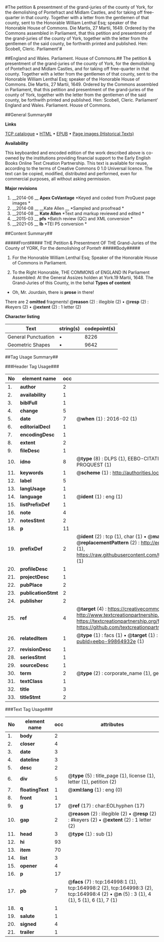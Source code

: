 #The petition & presentment of the grand-juries of the county of York, for the demolishing of Pontefract and Midlam Castles, and for taking off free-quarter in that county. Together with a letter from the gentlemen of that county, sent to the Honorable William Lenthal Esq; speaker of the Honorable House of Commons. Die Martis, 27 Martii, 1649. Ordered by the Commons assembled in Parliament, that this petition and presentment of the grand-juries of the county of York, together with the letter from the gentlemen of the said county, be forthwith printed and published. Hen: Scobell, Cleric. Parliament'#

##England and Wales. Parliament. House of Commons.##
The petition & presentment of the grand-juries of the county of York, for the demolishing of Pontefract and Midlam Castles, and for taking off free-quarter in that county. Together with a letter from the gentlemen of that county, sent to the Honorable William Lenthal Esq; speaker of the Honorable House of Commons. Die Martis, 27 Martii, 1649. Ordered by the Commons assembled in Parliament, that this petition and presentment of the grand-juries of the county of York, together with the letter from the gentlemen of the said county, be forthwith printed and published. Hen: Scobell, Cleric. Parliament'
England and Wales. Parliament. House of Commons.

##General Summary##

**Links**

[TCP catalogue](http://www.ota.ox.ac.uk/tcp/)  • 
[HTML](http://tei.it.ox.ac.uk/tcp/Texts-HTML/free/A90/A90555.html)  • 
[EPUB](http://tei.it.ox.ac.uk/tcp/Texts-EPUB/free/A90/A90555.epub) • 
[Page images (Historical Texts)](https://historicaltexts.jisc.ac.uk/eebo-99864932e)

**Availability**

This keyboarded and encoded edition of the work described above is co-owned by the
    institutions providing financial support to the Early English Books Online Text Creation
    Partnership. This text is available for reuse, according to the terms of  Creative Commons 0 1.0 Universal
    licence. The text can be copied, modified, distributed and performed, even for commercial
    purposes, all without asking permission.

**Major revisions**

1. __2014-06 __ __Apex CoVantage__ *Keyed and coded from ProQuest page images *
1. __2014-08 __ __Kate Allen __ *Sampled and proofread *
1. __2014-08 __ __Kate Allen__ *Text and markup reviewed and edited *
1. __2015-03 __ __pfs__ *Batch review (QC) and XML conversion *
1. __2021-05 __ __lb__ *TEI P5 conversion *

##Content Summary##

#####Front#####
THE Petition & Presentment OF THE Grand-Juries of the County of YORK, For the demolishing of Pontefr
#####Body#####

1. For the Honorable William Lenthal Esq; Speaker of the Honorable House of Commons in Parliament.

1. To the Right Honorable, THE COMMONS of ENGLAND IN Parliament Assembled:
At the General Assizes holden at York.19 Martii, 1648. The Grand-Juries of this County, in the behal
**Types of content**

  * Oh, Mr. Jourdain, there is **prose** in there!

There are 2 **omitted** fragments! 
 @__reason__ (2) : illegible (2)  •  @__resp__ (2) : #keyers (2)  •  @__extent__ (2) : 1 letter (2)

**Character listing**


|Text|string(s)|codepoint(s)|
|---|---|---|
|General Punctuation|•|8226|
|Geometric Shapes|▪|9642|

##Tag Usage Summary##

###Header Tag Usage###

|No|element name|occ|attributes|
|---|---|---|---|
|1.|__author__|2||
|2.|__availability__|1||
|3.|__biblFull__|1||
|4.|__change__|5||
|5.|__date__|7| @__when__ (1) : 2016-02 (1)|
|6.|__editorialDecl__|1||
|7.|__encodingDesc__|1||
|8.|__extent__|2||
|9.|__fileDesc__|1||
|10.|__idno__|8| @__type__ (8) : DLPS (1), EEBO-CITATION (1), VID (1), EEBO-PROQUEST (1), STC (3), PROQUEST (1)|
|11.|__keywords__|1| @__scheme__ (1) : http://authorities.loc.gov/ (1)|
|12.|__label__|5||
|13.|__langUsage__|1||
|14.|__language__|1| @__ident__ (1) : eng (1)|
|15.|__listPrefixDef__|1||
|16.|__note__|4||
|17.|__notesStmt__|2||
|18.|__p__|11||
|19.|__prefixDef__|2| @__ident__ (2) : tcp (1), char (1)  •  @__matchPattern__ (2) : ([0-9\-]+):([0-9IVX]+) (1), (.+) (1)  •  @__replacementPattern__ (2) : http://eebo.chadwyck.com/downloadtiff?vid=$1&page=$2 (1), https://raw.githubusercontent.com/textcreationpartnership/Texts/master/tcpchars.xml#$1 (1)|
|20.|__profileDesc__|1||
|21.|__projectDesc__|1||
|22.|__pubPlace__|2||
|23.|__publicationStmt__|2||
|24.|__publisher__|2||
|25.|__ref__|4| @__target__ (4) : https://creativecommons.org/publicdomain/zero/1.0/ (1), http://www.textcreationpartnership.org/docs/. (1), https://textcreationpartnership.org/faq/#faq05 (1), https://github.com/textcreationpartnership (1)|
|26.|__relatedItem__|1| @__type__ (1) : facs (1)  •  @__target__ (1) : https://data.historicaltexts.jisc.ac.uk/view?pubId=eebo-99864932e (1)|
|27.|__revisionDesc__|1||
|28.|__seriesStmt__|1||
|29.|__sourceDesc__|1||
|30.|__term__|2| @__type__ (2) : corporate_name (1), geographic_name (1)|
|31.|__textClass__|1||
|32.|__title__|3||
|33.|__titleStmt__|2||


###Text Tag Usage###

|No|element name|occ|attributes|
|---|---|---|---|
|1.|__body__|2||
|2.|__closer__|4||
|3.|__date__|3||
|4.|__dateline__|3||
|5.|__desc__|2||
|6.|__div__|5| @__type__ (5) : title_page (1), license (1), letter (1), petition (2)|
|7.|__floatingText__|1| @__xml:lang__ (1) : eng (0)|
|8.|__front__|1||
|9.|__g__|17| @__ref__ (17) : char:EOLhyphen (17)|
|10.|__gap__|2| @__reason__ (2) : illegible (2)  •  @__resp__ (2) : #keyers (2)  •  @__extent__ (2) : 1 letter (2)|
|11.|__head__|3| @__type__ (1) : sub (1)|
|12.|__hi__|93||
|13.|__item__|70||
|14.|__list__|3||
|15.|__opener__|4||
|16.|__p__|17||
|17.|__pb__|7| @__facs__ (7) : tcp:164998:1 (1), tcp:164998:2 (2), tcp:164998:3 (2), tcp:164998:4 (2)  •  @__n__ (5) : 3 (1), 4 (1), 5 (1), 6 (1), 7 (1)|
|18.|__q__|1||
|19.|__salute__|1||
|20.|__signed__|4||
|21.|__trailer__|1||
